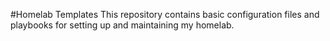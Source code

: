 #Homelab Templates
This repository contains basic configuration files and playbooks for setting up and maintaining my homelab.
